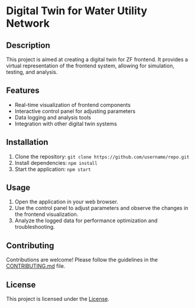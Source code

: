 # Digital Twin for Water Utility Network

## Description

This project is aimed at creating a digital twin for ZF frontend. It provides a virtual representation of the frontend system, allowing for simulation, testing, and analysis.

## Features

- Real-time visualization of frontend components
- Interactive control panel for adjusting parameters
- Data logging and analysis tools
- Integration with other digital twin systems

## Installation

1. Clone the repository: `git clone https://github.com/username/repo.git`
2. Install dependencies: `npm install`
3. Start the application: `npm start`

## Usage

1. Open the application in your web browser.
2. Use the control panel to adjust parameters and observe the changes in the frontend visualization.
3. Analyze the logged data for performance optimization and troubleshooting.

## Contributing

Contributions are welcome! Please follow the guidelines in the [CONTRIBUTING.md](./CONTRIBUTING.md) file.

## License

This project is licensed under the [License](./LICENSE).
